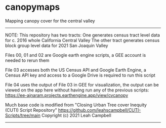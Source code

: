# canopymaps
Mapping canopy cover for the central valley
***************************************************************************************
NOTE: This repository has two tracts: One generates census tract level data for c. 2016 whole California Central Valley
The other tract generates census block group level data for 2021 San Joaquin Valley


Files 00, 01 and 02 are Google earth engine scripts, a GEE account is needed to rerun them

File 03 accesses both the US Census API and Google Earth Engine, a Census API key and access to a Google Drive is required to run this script

File 04 uses the output of File 03 in GEE for visualization, the output can be viewed on the app here without having run any of the previous scripts:
https://ee-ajnaram.projects.earthengine.app/view/cvcanopy

Much base code is modified from "Closing Urban Tree cover Inequity (CUTI) Script Repository" 
https://github.com/leahscampbell/CUTI-Scripts/tree/main Copyright (c) 2021 Leah Campbell
**************************************************************************************



